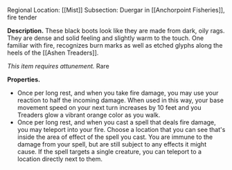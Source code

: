Regional Location: [[Mist]]
Subsection: Duergar in [[Anchorpoint Fisheries]], fire tender

**Description.** These black boots look like they are made from dark, oily rags. They are dense and solid feeling and slightly warm to the touch. One familiar with fire, recognizes burn marks as well as etched glyphs along the heels of the [[Ashen Treaders]].

*This item requires attunement.* Rare

**Properties.**
- Once per long rest, and when you take fire damage, you may use your reaction to half the incoming damage. When used in this way, your base movement speed on your next turn increases by 10 feet and you Treaders glow a vibrant orange color as you walk. 
- Once per long rest, and when you cast a spell that deals fire damage, you may teleport into your fire. Choose a location that you can see that's inside the area of effect of the spell you cast. You are immune to the damage from your spell, but are still subject to any effects it might cause. If the spell targets a single creature, you can teleport to a location directly next to them. 